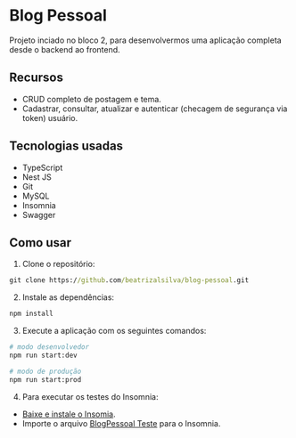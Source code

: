 # Blog Pessoal
Projeto inciado no bloco 2, para desenvolvermos uma aplicação completa desde o backend ao frontend.

## Recursos
- CRUD completo de postagem e tema.
- Cadastrar, consultar, atualizar e autenticar (checagem de segurança via token) usuário.

## Tecnologias usadas
- TypeScript
- Nest JS
- Git
- MySQL
- Insomnia
- Swagger

## Como usar
1. Clone o repositório:
```cmd
git clone https://github.com/beatrizalsilva/blog-pessoal.git
```

2. Instale as dependências:
```bash
npm install
```

3. Execute a aplicação com os seguintes comandos:
```bash
# modo desenvolvedor
npm run start:dev

# modo de produção
npm run start:prod
```

4. Para executar os testes do Insomnia:
- [Baixe e instale o Insomia](https://insomnia.rest/download).
- Importe o arquivo [BlogPessoal Teste](https://github.com/beatrizalsilva/blog-pessoal/blob/main/test/BlogPessoal%20Teste) para o Insomnia.
